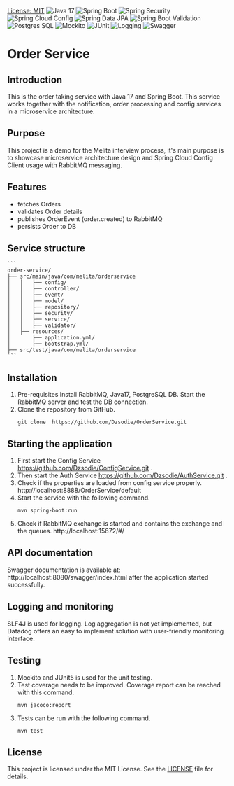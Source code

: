 [License: MIT](https://img.shields.io/badge/License-MIT-yellow.svg)
![Java 17](https://img.shields.io/badge/Java-17-007396?style=for-the-badge&logo=openjdk)
![Spring Boot](https://img.shields.io/badge/Spring%20Boot-2.7+-6DB33F?style=for-the-badge&logo=springboot)
![Spring Security](https://img.shields.io/badge/Spring%20Security-Secure-6DB33F?style=for-the-badge&logo=springsecurity)
![Spring Cloud Config](https://img.shields.io/badge/Spring%20Cloud%20Config-Client-6DB33F?style=for-the-badge&logo=spring)
![Spring Data JPA](https://img.shields.io/badge/Spring%20Data%20JPA-Repository-6DB33F?style=for-the-badge&logo=spring)
![Spring Boot Validation](https://img.shields.io/badge/Spring%20Boot-Validation-6DB33F?style=for-the-badge&logo=spring)
![Postgres SQL](https://img.shields.io/badge/PostgreSQL-Database-336791?style=for-the-badge&logo=postgresql)
![Mockito](https://img.shields.io/badge/Mockito-Testing-green?style=for-the-badge&logo=java)
![JUnit](https://img.shields.io/badge/JUnit-5-25A162?style=for-the-badge&logo=junit5)
![Logging](https://img.shields.io/badge/Logging-SLF4J%20%2F%20Logback-blue?style=for-the-badge&logo=java)
![Swagger](https://img.shields.io/badge/Swagger-API%20Docs-green?style=for-the-badge&logo=swagger)

# Order Service

## Introduction
This is the order taking service with Java 17 and Spring Boot. This service works together with the notification, order processing and config services in a microservice architecture.
## Purpose
This project is a demo for the Melita interview process, it's main purpose is to showcase microservice architecture design and Spring Cloud Config Client usage with RabbitMQ messaging.
## Features
- fetches Orders
- validates Order details
- publishes OrderEvent (order.created) to RabbitMQ
- persists Order to DB
## Service structure
    ```
    order-service/
    ├── src/main/java/com/melita/orderservice
    │   │   ├── config/
    │   │   ├── controller/
    │   │   ├── event/
    │   │   ├── model/
    │   │   ├── repository/
    │   │   ├── security/
    │   │   ├── service/
    │   │   ├── validator/ 
    │   ├── resources/ 
    │       ├── application.yml/ 
    │       ├── bootstrap.yml/ 
    ├── src/test/java/com/melita/orderservice
    ```
## Installation
1. Pre-requisites
   Install RabbitMQ, Java17, PostgreSQL DB. Start the RabbitMQ server and test the DB connection.
2. Clone the repository from GitHub.
    ```shell
    git clone  https://github.com/Dzsodie/OrderService.git
    ```
## Starting the application
1. First start the Config Service https://github.com/Dzsodie/ConfigService.git .
2. Then start the Auth Service https://github.com/Dzsodie/AuthService.git .
3. Check if the properties are loaded from config service properly.
   http://localhost:8888/OrderService/default
4. Start the service with the following command.
    ```shell
    mvn spring-boot:run
    ```
5. Check if RabbitMQ exchange is started and contains the exchange and the queues.
   http://localhost:15672/#/
## API documentation
Swagger documentation is available at: http://localhost:8080/swagger/index.html after the application started successfully.
## Logging and monitoring
SLF4J is used for logging.
Log aggregation is not yet implemented, but Datadog offers an easy to implement solution with user-friendly monitoring interface.
## Testing
1. Mockito and JUnit5 is used for the unit testing.
2. Test coverage needs to be improved. Coverage report can be reached with this command.
    ```shell
    mvn jacoco:report
    ```
3. Tests can be run with the following command.
    ```shell
    mvn test
    ```
## License
This project is licensed under the MIT License. See the [LICENSE](LICENSE) file for details.
